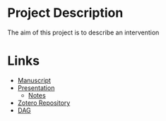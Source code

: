 # Project Description

The aim of this project is to describe an intervention

# Links

 * [Manuscript](https://docs.google.com/document/d/1fUauMoKWaL7ihJjr0pekHquJ2f7AzzZMCh0IdYyGPBk/edit?usp=sharing)
 * [Presentation]()
   * [Notes]()
 * [Zotero Repository](https://www.zotero.org/groups/4528833/camp_project_-_bsta519)
 * [DAG]()